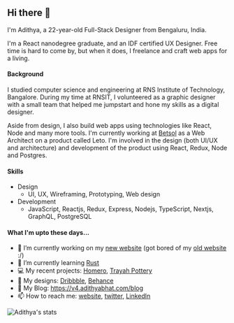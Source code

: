 ## Hi there 👋

<!--
**AdithyaBhat17/AdithyaBhat17** is a ✨ _special_ ✨ repository because its `README.md` (this file) appears on your GitHub profile.
-->

I'm Adithya, a 22-year-old Full-Stack Designer from Bengaluru, India.  

I'm a React nanodegree graduate, and an IDF certified UX Designer. Free time is hard to come by, but when it does, I freelance and craft web apps for a living.  

#### Background 

I studied computer science and engineering at RNS Institute of Technology, Bangalore. During my time at RNSIT, I volunteered as a graphic designer with a small team that helped me jumpstart and hone my skills as a digital designer.  

Aside from design, I also build web apps using technologies like React, Node and many more tools. I'm currently working at [Betsol](https://betsol.com) as a Web Architect on a product called Leto. I'm involved in the design (both UI/UX and architecture) and development of the product using React, Redux, Node and Postgres.

#### Skills

- Design
  - UI, UX, Wireframing, Prototyping, Web design
- Development
  - JavaScript, Reactjs, Redux, Express, Nodejs, TypeScript, Nextjs, GraphQL, PostgreSQL
  
#### What I'm upto these days...

- 🔭 I’m currently working on my [new website](https://v4.adithyabhat.com/about) (got bored of my [old website](https://adithyabhat.com) :/)
- 🌱 I’m currently learning [Rust](https://rust-lang.org)
- 💻 My recent projects: [Homero](https://heyhomero.com), [Trayah Pottery](https://trayahpottery.com)
- 🎨 My designs: [Dribbble](https://dribbble.com/adithyanr), [Behance](https://behance.net/adithyabhat)
- 📑 My Blog: https://v4.adithyabhat.com/blog
- 📫 How to reach me: [website](https://v4.adithyabhat.com/contact), [twitter](https://twitter.com/adithya__nr), [LinkedIn](https://linkedin.com/in/adithya-nr)

![Adithya's stats](https://github-readme-stats.vercel.app/api?username=adithyabhat17&show_icons=true&hide_title=true)